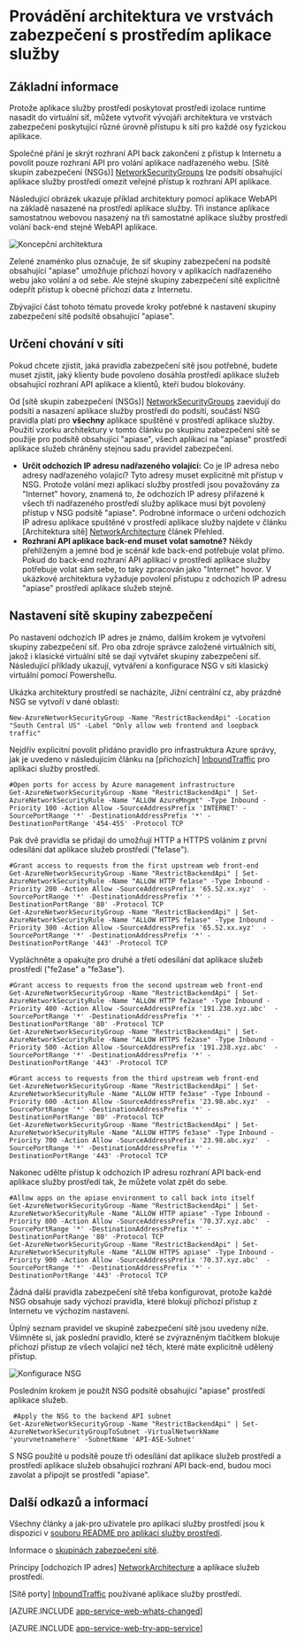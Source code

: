 <properties 
    pageTitle="Architektura zabezpečení ve vrstvách s prostředím aplikace služby" 
    description="Implementace architektura ve vrstvách zabezpečení s prostředím služby aplikace." 
    services="app-service" 
    documentationCenter="" 
    authors="stefsch" 
    manager="wpickett" 
    editor=""/>

<tags 
    ms.service="app-service" 
    ms.workload="na" 
    ms.tgt_pltfrm="na" 
    ms.devlang="na" 
    ms.topic="article" 
    ms.date="08/30/2016" 
    ms.author="stefsch"/>   

# <a name="implementing-a-layered-security-architecture-with-app-service-environments"></a>Provádění architektura ve vrstvách zabezpečení s prostředím aplikace služby

## <a name="overview"></a>Základní informace ##
 
Protože aplikace služby prostředí poskytovat prostředí izolace runtime nasadit do virtuální síť, můžete vytvořit vývojáři architektura ve vrstvách zabezpečení poskytující různé úrovně přístupu k síti pro každé osy fyzickou aplikace.

Společné přání je skrýt rozhraní API back zakončení z přístup k Internetu a povolit pouze rozhraní API pro volání aplikace nadřazeného webu.  [Sítě skupin zabezpečení (NSGs)] [ NetworkSecurityGroups] lze podsítí obsahující aplikace služby prostředí omezit veřejné přístup k rozhraní API aplikace.

Následující obrázek ukazuje příklad architektury pomocí aplikace WebAPI na základě nasazené na prostředí aplikace služby.  Tři instance aplikace samostatnou webovou nasazený na tři samostatné aplikace služby prostředí volání back-end stejné WebAPI aplikace.

![Koncepční architektura][ConceptualArchitecture] 

Zelené znaménko plus označuje, že síť skupiny zabezpečení na podsítě obsahující "apiase" umožňuje příchozí hovory v aplikacích nadřazeného webu jako volání a od sebe.  Ale stejné skupiny zabezpečení sítě explicitně odepřít přístup k obecné příchozí data z Internetu. 

Zbývající část tohoto tématu provede kroky potřebné k nastavení skupiny zabezpečení sítě podsítě obsahující "apiase".

## <a name="determining-the-network-behavior"></a>Určení chování v síti ##
Pokud chcete zjistit, jaká pravidla zabezpečení sítě jsou potřebné, budete muset zjistit, jaký klienty bude povoleno dosáhla prostředí aplikace služeb obsahující rozhraní API aplikace a klientů, kteří budou blokovány.

Od [sítě skupin zabezpečení (NSGs)] [ NetworkSecurityGroups] zaevidují do podsítí a nasazení aplikace služby prostředí do podsítí, součástí NSG pravidla platí pro **všechny** aplikace spuštěné v prostředí aplikace služby.  Použití vzorku architektury v tomto článku po skupinu zabezpečení sítě se použije pro podsítě obsahující "apiase", všech aplikací na "apiase" prostředí aplikace služeb chráněny stejnou sadu pravidel zabezpečení. 

- **Určit odchozích IP adresu nadřazeného volající:**  Co je IP adresa nebo adresy nadřazeného volající?  Tyto adresy muset explicitně mít přístup v NSG.  Protože volání mezi aplikací služby prostředí jsou považovány za "Internet" hovory, znamená to, že odchozích IP adresy přiřazené k všech tři nadřazeného prostředí služby aplikace musí být povolený přístup v NSG podsítě "apiase".   Podrobné informace o určení odchozích IP adresu aplikace spuštěné v prostředí aplikace služby najdete v článku [Architektura sítě] [ NetworkArchitecture] článek Přehled.
- **Rozhraní API aplikace back-end muset volat samotné?**  Někdy přehlíženým a jemné bod je scénář kde back-end potřebuje volat přímo.  Pokud do back-end rozhraní API aplikací v prostředí aplikace služby potřebuje volat sám sebe, to taky zpracován jako "Internet" hovor.  V ukázkové architektura vyžaduje povolení přístupu z odchozích IP adresu "apiase" prostředí aplikace služeb stejně.

## <a name="setting-up-the-network-security-group"></a>Nastavení sítě skupiny zabezpečení ##
Po nastavení odchozích IP adres je známo, dalším krokem je vytvoření skupiny zabezpečení síť.  Pro oba zdroje správce založené virtuálních sítí, jakož i klasické virtuální sítě se dají vytvářet skupiny zabezpečení síť.  Následující příklady ukazují, vytváření a konfigurace NSG v síti klasický virtuální pomocí Powershellu.

Ukázka architektury prostředí se nacházíte, Jižní centrální cz, aby prázdné NSG se vytvoří v dané oblasti:

    New-AzureNetworkSecurityGroup -Name "RestrictBackendApi" -Location "South Central US" -Label "Only allow web frontend and loopback traffic"

Nejdřív explicitní povolit přidáno pravidlo pro infrastruktura Azure správy, jak je uvedeno v následujícím článku na [příchozích] [ InboundTraffic] pro aplikaci služby prostředí.

    #Open ports for access by Azure management infrastructure
    Get-AzureNetworkSecurityGroup -Name "RestrictBackendApi" | Set-AzureNetworkSecurityRule -Name "ALLOW AzureMngmt" -Type Inbound -Priority 100 -Action Allow -SourceAddressPrefix 'INTERNET' -SourcePortRange '*' -DestinationAddressPrefix '*' -DestinationPortRange '454-455' -Protocol TCP
    
Pak dvě pravidla se přidají do umožňují HTTP a HTTPS voláním z první odesílání dat aplikace služeb prostředí ("fe1ase").

    #Grant access to requests from the first upstream web front-end
    Get-AzureNetworkSecurityGroup -Name "RestrictBackendApi" | Set-AzureNetworkSecurityRule -Name "ALLOW HTTP fe1ase" -Type Inbound -Priority 200 -Action Allow -SourceAddressPrefix '65.52.xx.xyz'  -SourcePortRange '*' -DestinationAddressPrefix '*' -DestinationPortRange '80' -Protocol TCP
    Get-AzureNetworkSecurityGroup -Name "RestrictBackendApi" | Set-AzureNetworkSecurityRule -Name "ALLOW HTTPS fe1ase" -Type Inbound -Priority 300 -Action Allow -SourceAddressPrefix '65.52.xx.xyz'  -SourcePortRange '*' -DestinationAddressPrefix '*' -DestinationPortRange '443' -Protocol TCP

Vypláchněte a opakujte pro druhé a třetí odesílání dat aplikace služeb prostředí ("fe2ase" a "fe3ase").

    #Grant access to requests from the second upstream web front-end
    Get-AzureNetworkSecurityGroup -Name "RestrictBackendApi" | Set-AzureNetworkSecurityRule -Name "ALLOW HTTP fe2ase" -Type Inbound -Priority 400 -Action Allow -SourceAddressPrefix '191.238.xyz.abc'  -SourcePortRange '*' -DestinationAddressPrefix '*' -DestinationPortRange '80' -Protocol TCP
    Get-AzureNetworkSecurityGroup -Name "RestrictBackendApi" | Set-AzureNetworkSecurityRule -Name "ALLOW HTTPS fe2ase" -Type Inbound -Priority 500 -Action Allow -SourceAddressPrefix '191.238.xyz.abc'  -SourcePortRange '*' -DestinationAddressPrefix '*' -DestinationPortRange '443' -Protocol TCP
    
    #Grant access to requests from the third upstream web front-end
    Get-AzureNetworkSecurityGroup -Name "RestrictBackendApi" | Set-AzureNetworkSecurityRule -Name "ALLOW HTTP fe3ase" -Type Inbound -Priority 600 -Action Allow -SourceAddressPrefix '23.98.abc.xyz'  -SourcePortRange '*' -DestinationAddressPrefix '*' -DestinationPortRange '80' -Protocol TCP
    Get-AzureNetworkSecurityGroup -Name "RestrictBackendApi" | Set-AzureNetworkSecurityRule -Name "ALLOW HTTPS fe3ase" -Type Inbound -Priority 700 -Action Allow -SourceAddressPrefix '23.98.abc.xyz'  -SourcePortRange '*' -DestinationAddressPrefix '*' -DestinationPortRange '443' -Protocol TCP

Nakonec udělte přístup k odchozích IP adresu rozhraní API back-end aplikace služby prostředí tak, že můžete volat zpět do sebe.

    #Allow apps on the apiase environment to call back into itself
    Get-AzureNetworkSecurityGroup -Name "RestrictBackendApi" | Set-AzureNetworkSecurityRule -Name "ALLOW HTTP apiase" -Type Inbound -Priority 800 -Action Allow -SourceAddressPrefix '70.37.xyz.abc'  -SourcePortRange '*' -DestinationAddressPrefix '*' -DestinationPortRange '80' -Protocol TCP
    Get-AzureNetworkSecurityGroup -Name "RestrictBackendApi" | Set-AzureNetworkSecurityRule -Name "ALLOW HTTPS apiase" -Type Inbound -Priority 900 -Action Allow -SourceAddressPrefix '70.37.xyz.abc'  -SourcePortRange '*' -DestinationAddressPrefix '*' -DestinationPortRange '443' -Protocol TCP

Žádná další pravidla zabezpečení sítě třeba konfigurovat, protože každé NSG obsahuje sady výchozí pravidla, které blokují příchozí přístup z Internetu ve výchozím nastavení.

Úplný seznam pravidel ve skupině zabezpečení sítě jsou uvedeny níže.  Všimněte si, jak poslední pravidlo, které se zvýrazněným tlačítkem blokuje příchozí přístup ze všech volající než těch, které máte explicitně udělený přístup.

![Konfigurace NSG][NSGConfiguration] 

Posledním krokem je použít NSG podsítě obsahující "apiase" prostředí aplikace služeb.  

     #Apply the NSG to the backend API subnet
    Get-AzureNetworkSecurityGroup -Name "RestrictBackendApi" | Set-AzureNetworkSecurityGroupToSubnet -VirtualNetworkName 'yourvnetnamehere' -SubnetName 'API-ASE-Subnet'

S NSG použité u podsítě pouze tři odesílání dat aplikace služeb prostředí a prostředí aplikace služeb obsahující rozhraní API back-end, budou moci zavolat a připojit se prostředí "apiase".


## <a name="additional-links-and-information"></a>Další odkazů a informací ##
Všechny články a jak-pro uživatele pro aplikaci služby prostředí jsou k dispozici v [souboru README pro aplikaci služby prostředí](../app-service/app-service-app-service-environments-readme.md).

Informace o [skupinách zabezpečení sítě](../virtual-network/virtual-networks-nsg.md). 

Principy [odchozích IP adres] [ NetworkArchitecture] a aplikace služeb prostředí.

[Sítě porty] [ InboundTraffic] používané aplikace služby prostředí.

[AZURE.INCLUDE [app-service-web-whats-changed](../../includes/app-service-web-whats-changed.md)]

[AZURE.INCLUDE [app-service-web-try-app-service](../../includes/app-service-web-try-app-service.md)]

<!-- LINKS -->
[NetworkSecurityGroups]: https://azure.microsoft.com/documentation/articles/virtual-networks-nsg/
[NetworkArchitecture]:  https://azure.microsoft.com/documentation/articles/app-service-app-service-environment-network-architecture-overview/
[InboundTraffic]:  https://azure.microsoft.com/en-us/documentation/articles/app-service-app-service-environment-control-inbound-traffic/

<!-- IMAGES -->
[ConceptualArchitecture]: ./media/app-service-app-service-environment-layered-security/ConceptualArchitecture-1.png
[NSGConfiguration]:  ./media/app-service-app-service-environment-layered-security/NSGConfiguration-1.png
